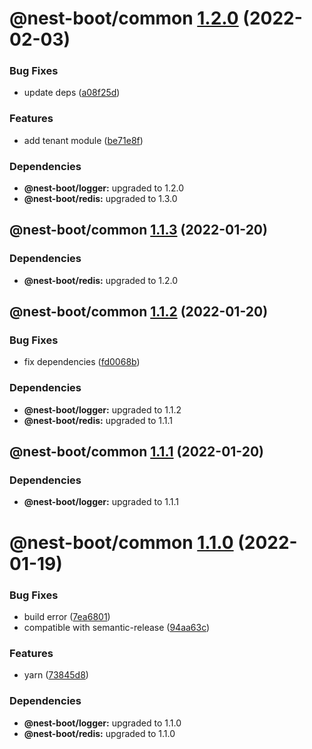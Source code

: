 # @nest-boot/common [1.2.0](https://github.com/d4rkcr0w/nest-boot/compare/@nest-boot/common@1.1.3...@nest-boot/common@1.2.0) (2022-02-03)


### Bug Fixes

* update deps ([a08f25d](https://github.com/d4rkcr0w/nest-boot/commit/a08f25d6625243d84db1903bac51e4894167c69d))


### Features

* add tenant module ([be71e8f](https://github.com/d4rkcr0w/nest-boot/commit/be71e8faf71cdd5782e3cf9809dacf8666d708bc))





### Dependencies

* **@nest-boot/logger:** upgraded to 1.2.0
* **@nest-boot/redis:** upgraded to 1.3.0

## @nest-boot/common [1.1.3](https://github.com/d4rkcr0w/nest-boot/compare/@nest-boot/common@1.1.2...@nest-boot/common@1.1.3) (2022-01-20)





### Dependencies

* **@nest-boot/redis:** upgraded to 1.2.0

## @nest-boot/common [1.1.2](https://github.com/d4rkcr0w/nest-boot/compare/@nest-boot/common@1.1.1...@nest-boot/common@1.1.2) (2022-01-20)


### Bug Fixes

* fix dependencies ([fd0068b](https://github.com/d4rkcr0w/nest-boot/commit/fd0068b0842bb0001038dca8b6375d464dd89ed6))





### Dependencies

* **@nest-boot/logger:** upgraded to 1.1.2
* **@nest-boot/redis:** upgraded to 1.1.1

## @nest-boot/common [1.1.1](https://github.com/d4rkcr0w/nest-boot/compare/@nest-boot/common@1.1.0...@nest-boot/common@1.1.1) (2022-01-20)





### Dependencies

* **@nest-boot/logger:** upgraded to 1.1.1

# @nest-boot/common [1.1.0](https://github.com/d4rkcr0w/nest-boot/compare/@nest-boot/common@1.0.0...@nest-boot/common@1.1.0) (2022-01-19)


### Bug Fixes

* build error ([7ea6801](https://github.com/d4rkcr0w/nest-boot/commit/7ea6801200bf4869d17461769335d8887388657c))
* compatible with semantic-release ([94aa63c](https://github.com/d4rkcr0w/nest-boot/commit/94aa63cd1f8f7c850a71180ac6cdc300234a78d1))


### Features

* yarn ([73845d8](https://github.com/d4rkcr0w/nest-boot/commit/73845d8f3b2038c1814faa86b6170bc9a05502aa))





### Dependencies

* **@nest-boot/logger:** upgraded to 1.1.0
* **@nest-boot/redis:** upgraded to 1.1.0
